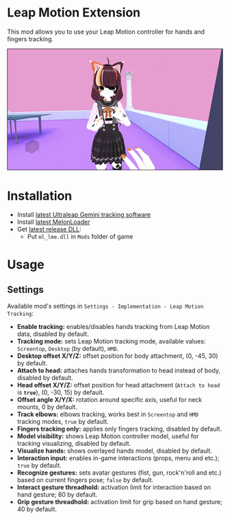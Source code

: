 # Leap Motion Extension
This mod allows you to use your Leap Motion controller for hands and fingers tracking.

[![](.github/img_01.png)](https://youtu.be/nak1C8uibgc)

# Installation
* Install [latest Ultraleap Gemini tracking software](https://developer.leapmotion.com/tracking-software-download)
* Install [latest MelonLoader](https://github.com/LavaGang/MelonLoader)
* Get [latest release DLL](../../../releases/latest):
  * Put `ml_lme.dll` in `Mods` folder of game

# Usage
## Settings
Available mod's settings in `Settings - Implementation - Leap Motion Tracking`:
* **Enable tracking:** enables/disables hands tracking from Leap Motion data, disabled by default.
* **Tracking mode:** sets Leap Motion tracking mode, available values: `Screentop`, `Desktop` (by default), `HMD`.
* **Desktop offset X/Y/Z:** offset position for body attachment, (0, -45, 30) by default.
* **Attach to head:** attaches hands transformation to head instead of body, disabled by default.
* **Head offset X/Y/Z:** offset position for head attachment (`Attach to head` is **`true`**), (0, -30, 15) by default.
* **Offset angle X/Y/X:** rotation around specific axis, useful for neck mounts, 0 by default.
* **Track elbows:** elbows tracking, works best in `Screentop` and `HMD` tracking modes, `true` by default.
* **Fingers tracking only:** applies only fingers tracking, disabled by default.
* **Model visibility:** shows Leap Motion controller model, useful for tracking visualizing, disabled by default.
* **Visualize hands:** shows overlayed hands model, disabled by default.
* **Interaction input:** enables in-game interactions (props, menu and etc.); `true` by default.
* **Recognize gestures:** sets avatar gestures (fist, gun, rock'n'roll and etc.) based on current fingers pose; `false` by default.
* **Interact gesture threadhold:** activation limit for interaction based on hand gesture; 80 by default.
* **Grip gesture threadhold:** activation limit for grip based on hand gesture; 40 by default.
